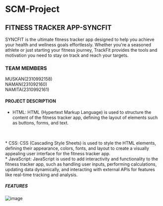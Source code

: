 # SCM-Project
## FITNESS TRACKER APP-SYNCFIT
SYNCFIT is the ultimate fitness tracker app designed to help you achieve your health and wellness goals effortlessly. Whether you're a seasoned athlete or just starting your fitness journey, TrackFit provides the tools and motivation you need to stay on track and reach your targets.

### TEAM MEMBERS
MUSKAN(2310992158)
<br>
NAMAN(231092160)
<br>
NAMITA(2310992161)
<br>

#### PROJECT DESCRIPTION
* HTML: HTML (Hypertext Markup Language) is used to structure the content of the fitness tracker app, defining the layout of elements such as buttons, forms, and text.
<br>
<br>
* CSS: CSS (Cascading Style Sheets) is used to style the HTML elements, defining their appearance, colors, fonts, and layout to create a visually appealing user interface for the fitness tracker app.
<br>
* JavaScript: JavaScript is used to add interactivity and functionality to the fitness tracker app, such as handling user inputs, performing calculations, updating data dynamically, and interacting with external 
APIs for features like real-time tracking and analysis.
<br>

##### FEATURES


![image](https://github.com/naman0403/SCM-Project/assets/156660444/888e71f6-ddd6-4b7d-be50-501e587fd324)





